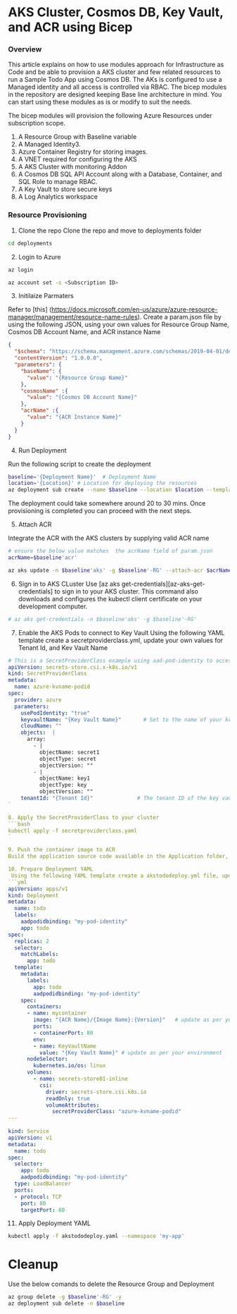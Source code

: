 # AKS Cluster, Cosmos DB, Key Vault, and ACR using Bicep

### Overview

This article explains on how to use modules approach for Infrastructure as Code and be able to provision a AKS cluster and few related resources to run a Sample Todo App using Cosmos DB. The AKs is configured to  use a Managed identity and all access is controlled via RBAC. The bicep modules in the repository are designed keeping Base line architecture in mind. You can start using these modules as is or modify to suit the needs.

The bicep modules will provision the following Azure Resources under subscription scope.

1. A Resource Group with Baseline variable
2. A Managed Identity3. 
3. Azure Container Registry for storing images.
4. A VNET required for configuring the AKS
5. A AKS Cluster with monitoring Addon
6. A Cosmos DB SQL API Account along with a Database, Container, and SQL Role to manage RBAC.
7. A Key Vault to store secure keys
8. A Log Analytics workspace


### Resource Provisioning

1. Clone the repo
Clone the repo and move to deployments folder

```bash
cd deployments
```

2. Login to Azure

```bash
az login

az account set -s <Subscription ID>
```


3. Initilaize Parmaters

Refer to [this] (https://docs.microsoft.com/en-us/azure/azure-resource-manager/management/resource-name-rules). Create a param.json file by using the following JSON, using your own values for Resource Group Name, Cosmos DB Account Name, and ACR instance Name

```json
{
  "$schema": "https://schema.management.azure.com/schemas/2019-04-01/deploymentParameters.json#",
  "contentVersion": "1.0.0.0",
  "parameters": {
    "baseName": {
      "value": "{Resource Group Name}"
    },    
    "cosmosName" :{
      "value": "{Cosmos DB Account Name}"
    },
    "acrName" :{
      "value": "{ACR Instance Name}"
    }
  }
}
```
4. Run Deployment

Run the following script to create the deployment 
```bash
baseline='{Deployment Name}'  # Deployment Name
location='{Location}' # Location for deploying the resources
az deployment sub create --name $baseline --location $location --template-file main.bicep --parameters @param.json
```
The deployment could take somewhere around 20 to 30 mins. Once provisioning is completed you can proceed with the next steps.

5. Attach ACR

Integrate the ACR with the AKS clusters by supplying valid ACR name
```bash
# ensure the below value matches  the acrName field of param.json
acrName=$baseline'acr' 

az aks update -n $baseline'aks' -g $baseline'-RG' --attach-acr $acrName
```

6. Sign in to AKS CLuster
Use [az aks get-credentials][az-aks-get-credentials] to sign in to your AKS cluster. This command also downloads and configures the kubectl client certificate on your development computer.
```bash
# az aks get-credentials -n $baseline'aks' -g $baseline'-RG'
```

7. Enable the AKS Pods to connect to Key Vault
Using the following YAML template create a secretproviderclass.yml, update your own values for Tenant Id, and Kev Vault Name
```yml
# This is a SecretProviderClass example using aad-pod-identity to access the key vault
apiVersion: secrets-store.csi.x-k8s.io/v1
kind: SecretProviderClass
metadata:
  name: azure-kvname-podid
spec:
  provider: azure
  parameters:
    usePodIdentity: "true"               
    keyvaultName: "{Key Vault Name}"       # Set to the name of your key vault
    cloudName: ""                        
    objects:  |
      array:
        - |
          objectName: secret1
          objectType: secret            
          objectVersion: ""              
        - |
          objectName: key1
          objectType: key
          objectVersion: ""
    tenantId: "{Tenant Id}"              # The tenant ID of the key vault
`

8. Apply the SecretProviderClass to your cluster
```bash
kubectl apply -f secretproviderclass.yaml
`

9. Push the container image to ACR
Build the application source code available in the Application folder, [publish the container image to the ACR] (https://docs.microsoft.com/en-us/visualstudio/containers/hosting-web-apps-in-docker?view=vs-2022).

10. Prepare Deployment YAML
 Using the following YAML template create a akstododeploy.yml file, update your own values for ACR Name, Image Name, Version and Key Vault Name
```yml
apiVersion: apps/v1
kind: Deployment
metadata:
  name: todo
  labels:
    aadpodidbinding: "my-pod-identity"
    app: todo
spec:
  replicas: 2
  selector:
    matchLabels:
      app: todo
  template:
    metadata:
      labels:
        app: todo
        aadpodidbinding: "my-pod-identity"
    spec:
      containers:
      - name: mycontainer
        image: "{ACR Name}/{Image Name}:{Version}"   # update as per your environment, do not add https://
        ports:
        - containerPort: 80
        env:
        - name: KeyVaultName
          value: "{Key Vault Name}" # update as per your environment
      nodeSelector:
        kubernetes.io/os: linux
      volumes:
        - name: secrets-store01-inline
          csi:
            driver: secrets-store.csi.k8s.io
            readOnly: true
            volumeAttributes:
              secretProviderClass: "azure-kvname-podid"       
---
    
kind: Service
apiVersion: v1
metadata:
  name: todo
spec:
  selector:
    app: todo
    aadpodidbinding: "my-pod-identity"    
  type: LoadBalancer
  ports:
  - protocol: TCP
    port: 80
    targetPort: 80
``` 

11. Apply Deployment YAML

```bash
kubectl apply -f akstododeploy.yaml --namespace 'my-app'
```

# Cleanup
Use the below comands to delete the Resource Group and Deployment
```bash
az group delete -g $baseline'-RG' -y
az deployment sub delete -n $baseline
```
